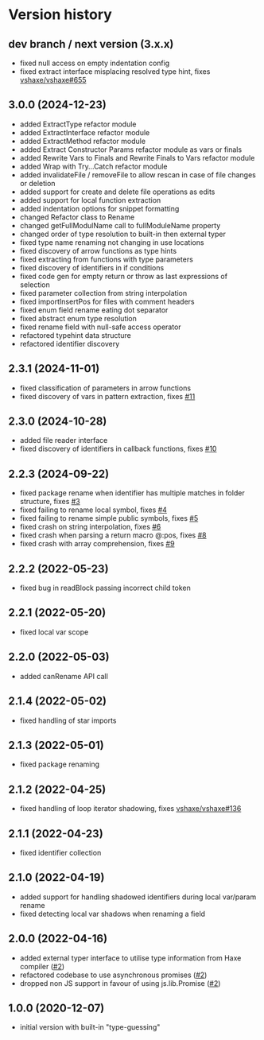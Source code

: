 # Version history

## dev branch / next version (3.x.x)

- fixed null access on empty indentation config
- fixed extract interface misplacing resolved type hint, fixes [vshaxe/vshaxe#655](https://github.com/vshaxe/vshaxe/issues/655)

## 3.0.0 (2024-12-23)

- added ExtractType refactor module
- added ExtractInterface refactor module
- added ExtractMethod refactor module
- added Extract Constructor Params refactor module as vars or finals
- added Rewrite Vars to Finals and Rewrite Finals to Vars refactor module
- added Wrap with Try…Catch refactor module
- added invalidateFile / removeFile to allow rescan in case of file changes or deletion
- added support for create and delete file operations as edits
- added support for local function extraction
- added indentation options for snippet formatting
- changed Refactor class to Rename
- changed getFullModulName call to fullModuleName property
- changed order of type resolution to built-in then external typer
- fixed type name renaming not changing in use locations
- fixed discovery of arrow functions as type hints
- fixed extracting from functions with type parameters
- fixed discovery of identifiers in if conditions
- fixed code gen for empty return or throw as last expressions of selection
- fixed parameter collection from string interpolation
- fixed importInsertPos for files with comment headers
- fixed enum field rename eating dot separator
- fixed abstract enum type resolution
- fixed rename field with null-safe access operator
- refactored typehint data structure
- refactored identifier discovery

## 2.3.1 (2024-11-01)

- fixed classification of parameters in arrow functions
- fixed discovery of vars in pattern extraction, fixes [#11](https://github.com/HaxeCheckstyle/haxe-rename/issues/11)

## 2.3.0 (2024-10-28)

- added file reader interface
- fixed discovery of identifiers in callback functions, fixes [#10](https://github.com/HaxeCheckstyle/haxe-rename/issues/10)

## 2.2.3 (2024-09-22)

- fixed package rename when identifier has multiple matches in folder structure, fixes [#3](https://github.com/HaxeCheckstyle/haxe-rename/issues/3)
- fixed failing to rename local symbol, fixes [#4](https://github.com/HaxeCheckstyle/haxe-rename/issues/4)
- fixed failing to rename simple public symbols, fixes [#5](https://github.com/HaxeCheckstyle/haxe-rename/issues/5)
- fixed crash on string interpolation, fixes [#6](https://github.com/HaxeCheckstyle/haxe-rename/issues/6)
- fixed crash when parsing a return macro @:pos, fixes [#8](https://github.com/HaxeCheckstyle/haxe-rename/issues/8)
- fixed crash with array comprehension, fixes [#9](https://github.com/HaxeCheckstyle/haxe-rename/issues/9)

## 2.2.2 (2022-05-23)

- fixed bug in readBlock passing incorrect child token

## 2.2.1 (2022-05-20)

- fixed local var scope

## 2.2.0 (2022-05-03)

- added canRename API call

## 2.1.4 (2022-05-02)

- fixed handling of star imports

## 2.1.3 (2022-05-01)

- fixed package renaming

## 2.1.2 (2022-04-25)

- fixed handling of loop iterator shadowing, fixes [vshaxe/vshaxe#136](https://github.com/vshaxe/vshaxe/issues/136)

## 2.1.1 (2022-04-23)

- fixed identifier collection

## 2.1.0 (2022-04-19)

- added support for handling shadowed identifiers during local var/param rename
- fixed detecting local var shadows when renaming a field

## 2.0.0 (2022-04-16)

- added external typer interface to utilise type information from Haxe compiler ([#2](https://github.com/HaxeCheckstyle/haxe-rename/issues/2))
- refactored codebase to use asynchronous promises ([#2](https://github.com/HaxeCheckstyle/haxe-rename/issues/2))
- dropped non JS support in favour of using js.lib.Promise ([#2](https://github.com/HaxeCheckstyle/haxe-rename/issues/2))

## 1.0.0 (2020-12-07)

- initial version with built-in "type-guessing"
